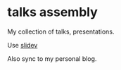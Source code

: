 # talks assembly

My collection of talks, presentations.

Use [slidev](https://sli.dev)

Also sync to my personal blog.

